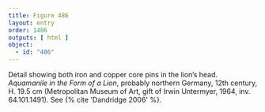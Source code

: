 ```yaml
---
title: Figure 486
layout: entry
order: 1486
outputs: [ html ]
object:
  - id: "486"
---
```


Detail showing both iron and copper core pins in the lion’s head. *Aquamanile in the Form of a Lion*, probably northern Germany, 12th century, H. 19.5 cm (Metropolitan Museum of Art, gift of Irwin Untermyer, 1964, inv. 64.101.1491). See {% cite 'Dandridge 2006' %}.
